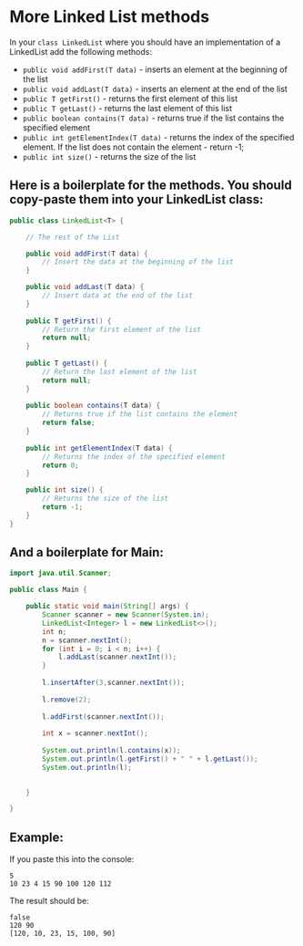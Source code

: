 # More Linked List methods

In your `class LinkedList` where you should have an implementation of a LinkedList add the following methods:

* `public void addFirst(T data)` - inserts an element at the beginning of the list
* `public void addLast(T data)` - inserts an element at the end of the list
* `public T getFirst()` - returns the first element of this list
* `public T getLast()` - returns the last element of this list
* `public boolean contains(T data)` - returns true if the list contains the specified element
* `public int getElementIndex(T data)` - returns the index of the specified element. If the list does not contain the element - return -1;
* `public int size()` - returns the size of the list

## Here is a boilerplate for the methods. You should copy-paste them into your LinkedList class:

```java
public class LinkedList<T> {

	// The rest of the List

	public void addFirst(T data) {
		// Insert the data at the beginning of the list
	}

	public void addLast(T data) {
		// Insert data at the end of the list
	}
	
	public T getFirst() {
		// Return the first element of the list
		return null;
	}
	
	public T getLast() {
		// Return the last element of the list
		return null;
	}
	
	public boolean contains(T data) {
		// Returns true if the list contains the element
		return false;
	}
	
	public int getElementIndex(T data) {
		// Returns the index of the specified element
		return 0;
	}

	public int size() {
		// Returns the size of the list
		return -1;
	}
}
```

## And a boilerplate for Main:

```java
import java.util.Scanner;

public class Main {

	public static void main(String[] args) {
		Scanner scanner = new Scanner(System.in);
		LinkedList<Integer> l = new LinkedList<>();
		int n;
		n = scanner.nextInt();
		for (int i = 0; i < n; i++) {
			l.addLast(scanner.nextInt());
		}
		
		l.insertAfter(3,scanner.nextInt());
		
		l.remove(2);
		
		l.addFirst(scanner.nextInt());
		
		int x = scanner.nextInt();
		
		System.out.println(l.contains(x));
		System.out.println(l.getFirst() + " " + l.getLast());
		System.out.println(l);

		
	}

}
```

## Example: 

If you paste this into the console:
```
5
10 23 4 15 90 100 120 112
```

The result should be:

```
false
120 90
[120, 10, 23, 15, 100, 90]
```
